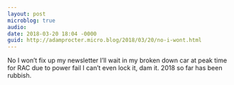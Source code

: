 ```yaml
---
layout: post
microblog: true
audio: 
date: 2018-03-20 18:04 -0000
guid: http://adamprocter.micro.blog/2018/03/20/no-i-wont.html
---
```

No I won’t fix up my newsletter I’ll wait in my broken down car at peak time for RAC due to power fail I can’t even lock it, dam it. 2018 so far has been rubbish. 
